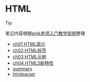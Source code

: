 # HTML

> [!TIP]
>
> 笔记内容根据[pink老师入门教学视频](https://www.bilibili.com/video/BV14J4114768)整理

- [ch01 HTML简介](frontend/html/ch01)
- [ch02 HTML标签](frontend/html/ch02)
- [ch03 HTML示例](frontend/html/ch03)
- [ch04 HTML5新特性](frontend/html/ch04)
- [summary](frontend/html/summary)
- [htmlparser](tools/htmlparser/index.html)
